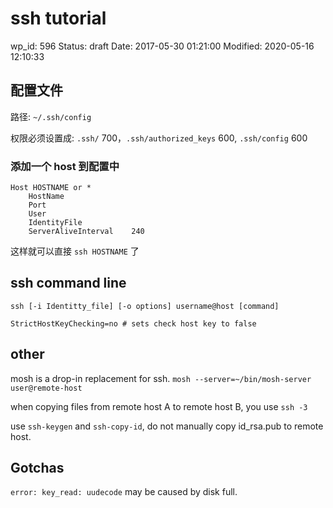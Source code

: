 # ssh tutorial


wp_id: 596
Status: draft
Date: 2017-05-30 01:21:00
Modified: 2020-05-16 12:10:33


## 配置文件

路径: `~/.ssh/config`

权限必须设置成: `.ssh/` 700，`.ssh/authorized_keys` 600, `.ssh/config` 600

### 添加一个 host 到配置中

```
Host HOSTNAME or *
    HostName  
    Port           
    User          
    IdentityFile    
    ServerAliveInterval    240
```

这样就可以直接 `ssh HOSTNAME` 了

## ssh command line

```
ssh [-i Identitty_file] [-o options] username@host [command]

StrictHostKeyChecking=no # sets check host key to false

```

## other

mosh is a drop-in replacement for ssh. `mosh --server=~/bin/mosh-server user@remote-host`

when copying files from remote host A to remote host B, you use `ssh -3`

use `ssh-keygen` and `ssh-copy-id`, do not manually copy id_rsa.pub to remote host.

## Gotchas

`error: key_read: uudecode` may be caused by disk full.